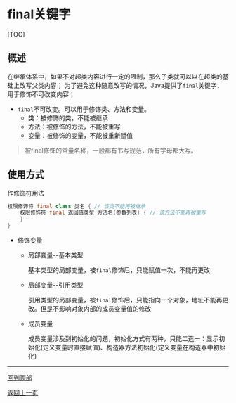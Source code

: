 # final关键字

[TOC]

## 概述
在继承体系中，如果不对超类内容进行一定的限制，那么子类就可以以在超类的基础上改写父类内容；
为了避免这种随意改写的情况，Java提供了`final`关键字，用于修饰不可改变内容；

- `final`不可改变。可以用于修饰类、方法和变量。
	+ 类：被修饰的类，不能被继承
	+ 方法：被修饰的方法，不能被重写
	+ 变量：被修饰的变量，不能被重新赋值

>被final修饰的常量名称，一般都有书写规范，所有字母都大写。

## 使用方式

作修饰符用法

```java
权限修饰符 final class 类名 { // 该类不能再被继承
    权限修饰符 final 返回值类型 方法名(参数列表) { // 该方法不能再被重写
    }
}
```

- 修饰变量

  + 局部变量--基本类型

    基本类型的局部变量，被`final`修饰后，只能赋值一次，不能再更改

  + 局部变量--引用类型

    引用类型的局部变量，被`final`修饰后，只能指向一个对象，地址不能再更改。但是不影响对象内部的成员变量值的修改

  + 成员变量

    成员变量涉及到初始化的问题，初始化方式有两种，只能二选一：显示初始化(定义变量时直接赋值)、构造器方法初始化(定义变量在构造器中初始化)

------

[回到顶部](#final关键字)

[返回上一页](../../../KnowledgePoint.md)